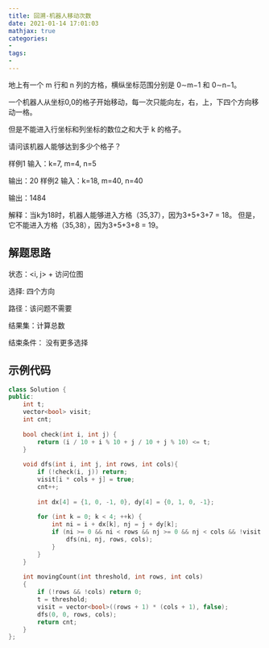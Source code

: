 ```yaml
---
title: 回溯-机器人移动次数
date: 2021-01-14 17:01:03
mathjax: true
categories:
- 
tags: 
- 
---
```


地上有一个 m 行和 n 列的方格，横纵坐标范围分别是 0∼m−1 和 0∼n−1。

一个机器人从坐标0,0的格子开始移动，每一次只能向左，右，上，下四个方向移动一格。

但是不能进入行坐标和列坐标的数位之和大于 k 的格子。

请问该机器人能够达到多少个格子？

样例1
输入：k=7, m=4, n=5

输出：20
样例2
输入：k=18, m=40, n=40

输出：1484

解释：当k为18时，机器人能够进入方格（35,37），因为3+5+3+7 = 18。
但是，它不能进入方格（35,38），因为3+5+3+8 = 19。

## 解题思路

状态：<i, j> + 访问位图

选择: 四个方向

路径：该问题不需要

结果集：计算总数

结束条件： 没有更多选择

## 示例代码

```cpp
class Solution {
public:
    int t;
    vector<bool> visit;
    int cnt;
    
    bool check(int i, int j) {
        return (i / 10 + i % 10 + j / 10 + j % 10) <= t;
    }
    
    void dfs(int i, int j, int rows, int cols){
        if (!check(i, j)) return;
        visit[i * cols + j] = true;
        cnt++;
        
        int dx[4] = {1, 0, -1, 0}, dy[4] = {0, 1, 0, -1};
        
        for (int k = 0; k < 4; ++k) {
            int ni = i + dx[k], nj = j + dy[k];
            if (ni >= 0 && ni < rows && nj >= 0 && nj < cols && !visit[ni * cols + nj]) {
                dfs(ni, nj, rows, cols);
            }
        }
    }
    
    int movingCount(int threshold, int rows, int cols)
    {
        if (!rows && !cols) return 0;
        t = threshold;
        visit = vector<bool>((rows + 1) * (cols + 1), false);
        dfs(0, 0, rows, cols);
        return cnt;
    }
};
```
